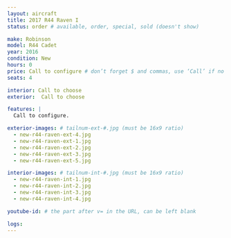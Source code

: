 ```yaml
---
layout: aircraft
title: 2017 R44 Raven I
status: order # available, order, special, sold (doesn't show)

make: Robinson
model: R44 Cadet
year: 2016
condition: New
hours: 0
price: Call to configure # don’t forget $ and commas, use ‘Call’ if no price listed
seats: 4

interior: Call to choose
exterior:  Call to choose

features: |
  Call to configure.

exterior-images: # tailnum-ext-#.jpg (must be 16x9 ratio)
  - new-r44-raven-ext-4.jpg
  - new-r44-raven-ext-1.jpg
  - new-r44-raven-ext-2.jpg
  - new-r44-raven-ext-3.jpg
  - new-r44-raven-ext-5.jpg

interior-images: # tailnum-int-#.jpg (must be 16x9 ratio)
  - new-r44-raven-int-1.jpg
  - new-r44-raven-int-2.jpg
  - new-r44-raven-int-3.jpg
  - new-r44-raven-int-4.jpg

youtube-id: # the part after v= in the URL, can be left blank

logs:
---
```

